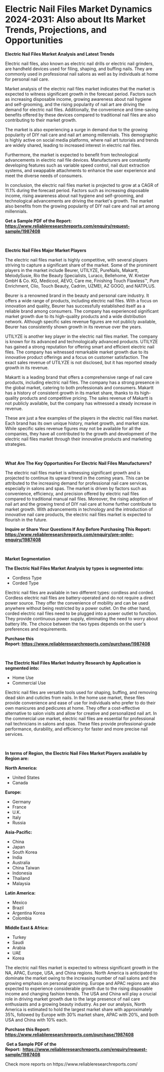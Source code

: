 <p><h1>Electric Nail Files Market Dynamics 2024-2031: Also about Its Market Trends, Projections, and Opportunities</h1></p><p><strong>Electric Nail Files Market Analysis and Latest Trends</strong></p>
<p><p>Electric nail files, also known as electric nail drills or electric nail grinders, are handheld devices used for filing, shaping, and buffing nails. They are commonly used in professional nail salons as well as by individuals at home for personal nail care.</p><p>Market analysis of the electric nail files market indicates that the market is expected to witness significant growth in the forecast period. Factors such as increasing disposable income, growing awareness about nail hygiene and self-grooming, and the rising popularity of nail art are driving the demand for electric nail files. Additionally, the convenience and time-saving benefits offered by these devices compared to traditional nail files are also contributing to their market growth.</p><p>The market is also experiencing a surge in demand due to the growing popularity of DIY nail care and nail art among millennials. This demographic is highly active on social media platforms, where nail art tutorials and trends are widely shared, leading to increased interest in electric nail files.</p><p>Furthermore, the market is expected to benefit from technological advancements in electric nail file devices. Manufacturers are constantly developing features such as variable speed control, nail dust extraction systems, and swappable attachments to enhance the user experience and meet the diverse needs of consumers.</p><p>In conclusion, the electric nail files market is projected to grow at a CAGR of 11.1% during the forecast period. Factors such as increasing disposable income, rising awareness about nail hygiene and self-grooming, and technological advancements are driving the market's growth. The market also benefits from the growing popularity of DIY nail care and nail art among millennials.</p></p>
<p><strong>Get a Sample PDF of the Report:&nbsp; <a href="https://www.reliableresearchreports.com/enquiry/request-sample/1987408">https://www.reliableresearchreports.com/enquiry/request-sample/1987408</a></strong></p>
<p>&nbsp;</p>
<p><strong>Electric Nail Files Major Market Players</strong></p>
<p><p>The electric nail files market is highly competitive, with several players striving to capture a significant share of the market. Some of the prominent players in the market include Beurer, UTILYZE, PureNails, Makartt, MelodySusie, Rio the Beauty Specialists, Luraco, Bellehome, W. Kretzer GmbH & Co. KG, Medicool, AEVO, Care me, Finishing Touch Flawless™, Pure Enrichment, Clio, Touch Beauty, Cadrim, UZMEI, AZ GOGO, and NATPLUS.</p><p>Beurer is a renowned brand in the beauty and personal care industry. It offers a wide range of products, including electric nail files. With a focus on innovation and quality, Beurer has successfully established itself as a reliable brand among consumers. The company has experienced significant market growth due to its high-quality products and a wide distribution network. Although specific sales revenue figures are not publicly available, Beurer has consistently shown growth in its revenue over the years.</p><p>UTILYZE is another key player in the electric nail files market. The company is known for its advanced and technologically advanced products. UTILYZE has gained a strong reputation for offering smart and efficient electric nail files. The company has witnessed remarkable market growth due to its innovative product offerings and a focus on customer satisfaction. The exact sales revenue of UTILYZE is not disclosed, but it has reported steady growth in its revenue.</p><p>Makartt is a leading brand that offers a comprehensive range of nail care products, including electric nail files. The company has a strong presence in the global market, catering to both professionals and consumers. Makartt has a history of consistent growth in its market share, thanks to its high-quality products and competitive pricing. The sales revenue of Makartt is not publicly available, but the company has witnessed a steady increase in revenue.</p><p>These are just a few examples of the players in the electric nail files market. Each brand has its own unique history, market growth, and market size. While specific sales revenue figures may not be available for all the companies, they have all contributed to the growth and development of the electric nail files market through their innovative products and marketing strategies.</p></p>
<p>&nbsp;</p>
<p><strong>What Are The Key Opportunities For Electric Nail Files Manufacturers?</strong></p>
<p><p>The electric nail files market is witnessing significant growth and is projected to continue its upward trend in the coming years. This can be attributed to the increasing demand for professional nail care services, especially in salons and spas. The market is driven by factors such as convenience, efficiency, and precision offered by electric nail files compared to traditional manual nail files. Moreover, the rising adoption of nail art and the growing trend of DIY nail care at home further contribute to market growth. With advancements in technology and the introduction of innovative nail care products, the electric nail files market is expected to flourish in the future.</p></p>
<p><strong>Inquire or Share Your Questions If Any Before Purchasing This Report: <a href="https://www.reliableresearchreports.com/enquiry/pre-order-enquiry/1987408">https://www.reliableresearchreports.com/enquiry/pre-order-enquiry/1987408</a></strong></p>
<p>&nbsp;</p>
<p><strong>Market Segmentation</strong></p>
<p><strong>The Electric Nail Files Market Analysis by types is segmented into:</strong></p>
<p><ul><li>Cordless Type</li><li>Corded Type</li></ul></p>
<p><p>Electric nail files are available in two different types: cordless and corded. Cordless electric nail files are battery-operated and do not require a direct power source. They offer the convenience of mobility and can be used anywhere without being restricted by a power outlet. On the other hand, corded electric nail files need to be plugged into a power outlet to function. They provide continuous power supply, eliminating the need to worry about battery life. The choice between the two types depends on the user's preferences and requirements.</p></p>
<p><strong>Purchase this Report:&nbsp;<a href="https://www.reliableresearchreports.com/purchase/1987408">https://www.reliableresearchreports.com/purchase/1987408</a></strong></p>
<p>&nbsp;</p>
<p><strong>The Electric Nail Files Market Industry Research by Application is segmented into:</strong></p>
<p><ul><li>Home Use</li><li>Commercial Use</li></ul></p>
<p><p>Electric nail files are versatile tools used for shaping, buffing, and removing dead skin and cuticles from nails. In the home use market, these files provide convenience and ease of use for individuals who prefer to do their own manicures and pedicures at home. They offer a cost-effective alternative to salon visits and allow for creative and personalized nail art. In the commercial use market, electric nail files are essential for professional nail technicians in salons and spas. These files provide professional-grade performance, durability, and efficiency for faster and more precise nail services.</p></p>
<p>&nbsp;</p>
<p><strong>In terms of Region, the Electric Nail Files Market Players available by Region are:</strong></p>
<p>
    <p> <strong> North America: </strong>
        <ul>
            <li>United States</li>
            <li>Canada</li>
        </ul>
        </p> 
    <p> <strong> Europe: </strong>
        <ul>
            <li>Germany</li>
            <li>France</li>
            <li>U.K.</li>
            <li>Italy</li>
            <li>Russia</li>
        </ul>
        </p> 
    <p> <strong> Asia-Pacific: </strong>
        <ul>
            <li>China</li>
            <li>Japan</li>
            <li>South Korea</li>
            <li>India</li>
            <li>Australia</li>
            <li>China Taiwan</li>
            <li>Indonesia</li>
            <li>Thailand</li>
            <li>Malaysia</li>
        </ul>
        </p> 
    <p> <strong> Latin America: </strong>
        <ul>
            <li>Mexico</li>
            <li>Brazil</li>
            <li>Argentina Korea</li>
            <li>Colombia</li>
        </ul>
        </p> 
    <p> <strong> Middle East & Africa: </strong>
        <ul>
            <li>Turkey</li>
            <li>Saudi</li>
            <li>Arabia</li>
            <li>UAE</li>
            <li>Korea</li>
        </ul>
    </p>
    </p>
<p><p>The electric nail files market is expected to witness significant growth in the NA, APAC, Europe, USA, and China regions. North America is anticipated to dominate the market owing to the increasing number of nail salons and the growing emphasis on personal grooming. Europe and APAC regions are also expected to experience considerable growth due to the rising disposable income and changing fashion trends. The USA and China will play a crucial role in driving market growth due to the large presence of nail care enthusiasts and a growing beauty industry. As per our analysis, North America is estimated to hold the largest market share with approximately 35%, followed by Europe with 30% market share, APAC with 20%, and both USA and China with 10% each.</p></p>
<p><strong>Purchase this Report: <a href="https://www.reliableresearchreports.com/purchase/1987408">https://www.reliableresearchreports.com/purchase/1987408</a></strong></p>
<p>&nbsp;<strong>Get a Sample PDF of the Report:&nbsp;&nbsp;<a href="https://www.reliableresearchreports.com/enquiry/request-sample/1987408">https://www.reliableresearchreports.com/enquiry/request-sample/1987408</a></strong></p>
<p><strong></strong></p>
<p>Check more reports on https://www.reliableresearchreports.com/</p>